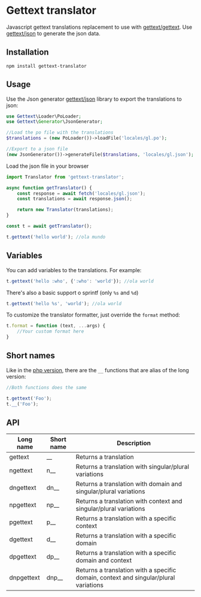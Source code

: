 # Gettext translator

Javascript gettext translations replacement to use with [gettext/gettext](https://github.com/php-gettext/Gettext). Use [gettext/json](https://github.com/php-gettext/Json) to generate the json data.

## Installation

```
npm install gettext-translator
```

## Usage

Use the Json generator [gettext/json](https://github.com/php-gettext/Json) library to export the translations to json:

```php
use Gettext\Loader\PoLoader;
use Gettext\Generator\JsonGenerator;

//Load the po file with the translations
$translations = (new PoLoader())->loadFile('locales/gl.po');

//Export to a json file
(new JsonGenerator())->generateFile($translations, 'locales/gl.json');
```

Load the json file in your browser

```js
import Translator from 'gettext-translator';

async function getTranslator() {
    const response = await fetch('locales/gl.json');
    const translations = await response.json();

    return new Translator(translations);
}

const t = await getTranslator();

t.gettext('hello world'); //ola mundo
```

## Variables

You can add variables to the translations. For example:

```js
t.gettext('hello :who', {':who': 'world'}); //ola world
```

There's also a basic support o sprintf (only `%s` and `%d`)

```js
t.gettext('hello %s', 'world'); //ola world
```

To customize the translator formatter, just override the `format` method:

```js
t.format = function (text, ...args) {
    //Your custom format here
}
```

## Short names

Like in the [php version](https://github.com/php-gettext/Translator), there are the `__` functions that are alias of the long version:

```js
//Both functions does the same

t.gettext('Foo');
t.__('Foo');
```

## API

Long name  | Short name | Description
-----------| -----------| -----------
gettext    | __         | Returns a translation
ngettext   | n__        | Returns a translation with singular/plural variations
dngettext  | dn__       | Returns a translation with domain and singular/plural variations
npgettext  | np__       | Returns a translation with context and singular/plural variations
pgettext   | p__        | Returns a translation with a specific context
dgettext   | d__        | Returns a translation with a specific domain
dpgettext  | dp__       | Returns a translation with a specific domain and context
dnpgettext | dnp__      | Returns a translation with a specific domain, context and singular/plural variations
